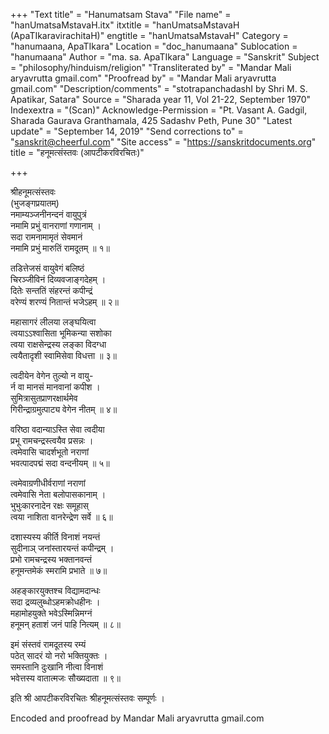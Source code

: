 +++
"Text title" = "Hanumatsam Stava"
"File name" = "hanUmatsaMstavaH.itx"
itxtitle = "hanUmatsaMstavaH (ApaTIkaravirachitaH)"
engtitle = "hanUmatsaMstavaH"
Category = "hanumaana, ApaTIkara"
Location = "doc_hanumaana"
Sublocation = "hanumaana"
Author = "ma. sa. ApaTIkara"
Language = "Sanskrit"
Subject = "philosophy/hinduism/religion"
"Transliterated by" = "Mandar Mali aryavrutta gmail.com"
"Proofread by" = "Mandar Mali aryavrutta gmail.com"
"Description/comments" = "stotrapanchadashI by Shri M. S. Apatikar, Satara"
Source = "Sharada year 11, Vol 21-22, September 1970"
Indexextra = "(Scan)"
Acknowledge-Permission = "Pt. Vasant A. Gadgil, Sharada Gaurava Granthamala, 425 Sadashv Peth, Pune 30"
"Latest update" = "September 14, 2019"
"Send corrections to" = "sanskrit@cheerful.com"
"Site access" = "https://sanskritdocuments.org"
title = "हनूमत्संस्तवः (आपटीकरविरचितः)"

+++
  
 श्रीहनूमत्संस्तवः   
     (भुजङ्गप्रयातम्)  
नमाम्यञ्जनीनन्दनं वायुपुत्रं  
     नमामि प्रभुं वानराणां गणानाम् ।  
सदा रामनामामृतं सेवमानं  
     नमामि प्रभुं मारुतिं रामदूतम् ॥ १॥  
  
तडित्तेजसं वायुवेगं बलिष्ठं  
     चिरञ्जीविनं दिव्यवजाङ्गदेहम् ।  
दितेः सन्ततिं संहरन्तं कपीन्द्रं  
     वरेण्यं शरण्यं नितान्तं भजेऽहम् ॥ २॥  
  
महासागरं लीलया लङ्घयित्वा  
त्वयाऽऽश्वासिता भूमिकन्या सशोका  
त्वया राक्षसेन्द्रस्य लङ्का विदग्धा  
     त्वयैतादृशी स्वामिसेवा विधत्ता ॥ ३॥  
  
त्वदीयेन वेगेन तुल्यो न वायु-  
     र्न वा मानसं मानवानां कपीश ।  
सुमित्रासुतप्राणरक्षार्थमेव  
     गिरीन्द्राग्रमुत्पाट्य वेगेन नीतम् ॥ ४॥  
  
वरिष्ठा वदान्याऽस्ति सेवा त्वदीया  
     प्रभू रामचन्द्रस्त्वयैव प्रसन्नः ।  
त्वमेवासि चादर्शभूतो नराणां  
     भवत्पादपद्मं सदा वन्दनीयम् ॥ ५॥  
  
त्वमेवाग्रणीधीर्वराणां नराणां  
     त्वमेवासि नेता बलोपासकानाम् ।  
भुभुःकारनादेन रक्षः समूहास्  
     त्वया नाशिता वानरेन्द्रेण सर्वे ॥ ६॥  
  
दशास्यस्य कीर्ति विनाशं नयन्तं  
     सुदीनाञ् जनांस्तारयन्तं कपीन्द्रम् ।  
प्रभो रामचन्द्रस्य भक्तानवन्तं  
     हनूमन्तमेकं स्मरामि प्रभाते ॥ ७॥  
  
अहङ्कारयुक्तश्च विद्यामदान्धः  
     सदा द्रव्यलुब्धोऽहमक्रोधहीनः ।  
महामोहयुक्ते भवेऽस्मिन्निमग्नं  
     हनूमन् हताशं जनं पाहि नित्यम् ॥ ८॥  
  
इमं संस्तवं रामदूतस्य रम्यं  
     पठेत् सादरं यो नरो भक्तियुक्तः ।  
समस्तानि दुःखानि नीत्वा विनाशं  
     भवेत्तस्य वातात्मजः सौख्यदाता ॥ ९॥  
  
इति श्री आपटीकरविरचितः श्रीहनूमत्संस्तवः सम्पूर्णः ।  
  
Encoded and proofread by Mandar Mali aryavrutta gmail.com  
  
